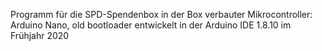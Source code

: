 Programm für die SPD-Spendenbox
in der Box verbauter Mikrocontroller: Arduino Nano, old bootloader
entwickelt in der Arduino IDE 1.8.10
im Frühjahr 2020
